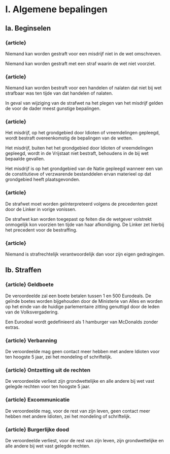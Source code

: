 # I. Algemene bepalingen
## Ia. Beginselen

### {article}
Niemand kan worden gestraft voor een misdrijf niet in de wet omschreven.

Niemand kan worden gestraft met een straf waarin de wet niet voorziet.

### {article}
Niemand kan worden bestraft voor een handelen of nalaten dat niet bij wet strafbaar was ten tijde van dat handelen of nalaten.

In geval van wijziging van de strafwet na het plegen van het misdrijf gelden de voor de dader meest gunstige bepalingen.

### {article}
Het misdrijf, op het grondgebied door Idioten of vreemdelingen gepleegd, wordt bestraft overeenkomstig de bepalingen van de wetten.

Het misdrijf, buiten het het grondgebied door Idioten of vreemdelingen gepleegd, wordt in de Vrijstaat niet bestraft, behoudens in de bij wet bepaalde gevallen.

Het misdrijf is op het grondgebied van de Natie gepleegd wanneer een van de constitutieve of verzwarende bestanddelen ervan materieel op dat grondgebied heeft plaatsgevonden.

### {article}
De strafwet moet worden geïnterpreteerd volgens de precedenten gezet door de Linker in vorige vonissen.

De strafwet kan worden toegepast op feiten die de wetgever volstrekt onmogelijk kon voorzien ten tijde van haar afkondiging. De Linker zet hierbij het precedent voor de bestraffing.

### {article}
Niemand is strafrechtelijk verantwoordelijk dan voor zijn eigen gedragingen.

## Ib. Straffen
### {article} Geldboete
De veroordeelde zal een boete betalen tussen 1 en 500 Eurodeals. De geïnde boetes worden bijgehouden door de Ministerie van Alles en worden op het einde van de huidige parlementaire zitting genuttigd door de leden van de Volksvergadering.

Een Eurodeal wordt gedefinieerd als 1 hamburger van McDonalds zonder extras.

### {article} Verbanning
De veroordeelde mag geen contact meer hebben met andere Idioten voor ten hoogste 5 jaar, zei het mondeling of schriftelijk.

### {article} Ontzetting uit de rechten
De veroordeelde verliest zijn grondwettelijke en alle andere bij wet vast gelegde rechten voor ten hoogste 5 jaar.

### {article} Excommunicatie
De veroordeelde mag, voor de rest van zijn leven, geen contact meer hebben met andere Idioten, zei het mondeling of schriftelijk.

### {article} Burgerlijke dood
De veroordeelde verliest, voor de rest van zijn leven, zijn grondwettelijke en alle andere bij wet vast gelegde rechten.